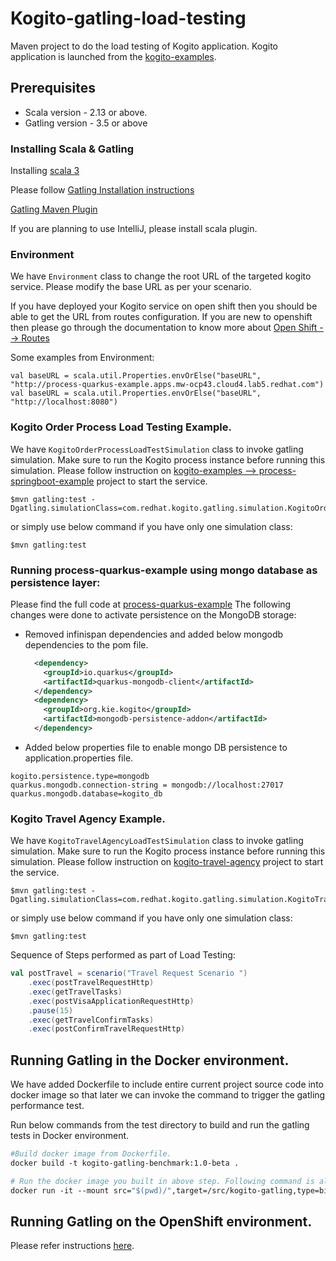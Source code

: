 Kogito-gatling-load-testing
=========================
Maven project to do the load testing of Kogito application. Kogito application is launched from the [kogito-examples](https://github.com/kiegroup/kogito-examples). 

## Prerequisites
* Scala version - 2.13 or above.
* Gatling version - 3.5 or above

### Installing Scala & Gatling
Installing [scala 3](https://www.scala-lang.org/download/scala3.html)

Please follow [Gatling Installation instructions](https://gatling.io/docs/gatling/tutorials/installation/)

[Gatling Maven Plugin](https://gatling.io/docs/gatling/reference/current/extensions/maven_plugin/)

If you are planning to use IntelliJ, please install scala plugin.

### Environment

We have `Environment` class to change the root URL of the targeted kogito service. Please modify the base URL as per your scenario.

If you have deployed your Kogito service on open shift then you should be able to get the URL from routes configuration. If you are new to openshift then please go through the documentation to know more about [Open Shift --> Routes](https://docs.openshift.com/dedicated/3/getting_started/access_your_services.html)

Some examples from Environment:

```
val baseURL = scala.util.Properties.envOrElse("baseURL", "http://process-quarkus-example.apps.mw-ocp43.cloud4.lab5.redhat.com")
val baseURL = scala.util.Properties.envOrElse("baseURL", "http://localhost:8080")
```

### Kogito Order Process Load Testing Example.

We have `KogitoOrderProcessLoadTestSimulation` class to invoke gatling simulation. Make sure to run the Kogito process instance before running this simulation. Please follow instruction on [kogito-examples --> process-springboot-example](https://github.com/kiegroup/kogito-examples/tree/stable/process-springboot-example) project to start the service.

    $mvn gatling:test -Dgatling.simulationClass=com.redhat.kogito.gatling.simulation.KogitoOrderProcessLoadTestSimulation

or simply use below command if you have only one simulation class:

    $mvn gatling:test

### Running process-quarkus-example using mongo database as persistence layer:

Please find the full code at [process-quarkus-example](../process-quarkus-example)
The following changes were done to activate persistence on the MongoDB storage:
* Removed infinispan dependencies and added below mongodb dependencies to the pom file.
  ```xml
    <dependency>
      <groupId>io.quarkus</groupId>
      <artifactId>quarkus-mongodb-client</artifactId>
    </dependency>
    <dependency>
      <groupId>org.kie.kogito</groupId>
      <artifactId>mongodb-persistence-addon</artifactId>
    </dependency>
  ```
* Added below properties file to enable mongo DB persistence to application.properties file.
```properties
kogito.persistence.type=mongodb
quarkus.mongodb.connection-string = mongodb://localhost:27017
quarkus.mongodb.database=kogito_db
```

### Kogito Travel Agency Example.

We have `KogitoTravelAgencyLoadTestSimulation` class to invoke gatling simulation. Make sure to run the Kogito process instance before running this simulation. Please follow instruction on [kogito-travel-agency](https://github.com/kiegroup/kogito-examples/tree/stable/kogito-travel-agency) project to start the service.

    $mvn gatling:test -Dgatling.simulationClass=com.redhat.kogito.gatling.simulation.KogitoTravelAgencyLoadTestSimulation

or simply use below command if you have only one simulation class:

    $mvn gatling:test


Sequence of Steps performed as part of Load Testing:

```scala
val postTravel = scenario("Travel Request Scenario ")
    .exec(postTravelRequestHttp)
    .exec(getTravelTasks)
    .exec(postVisaApplicationRequestHttp)
    .pause(15)
    .exec(getTravelConfirmTasks)
    .exec(postConfirmTravelRequestHttp)
```

## Running Gatling in the Docker environment.

We have added Dockerfile to include entire current project source code into docker image so that later we can invoke the command to trigger the gatling performance test.

Run below commands from the test directory to build and run the gatling tests in Docker environment.  

```dockerfile
#Build docker image from Dockerfile.
docker build -t kogito-gatling-benchmark:1.0-beta .

# Run the docker image you built in above step. Following command is also mounting the working directory on docker image so that we can access the gatling reports later.
docker run -it --mount src="$(pwd)/",target=/src/kogito-gatling,type=bind kogito-gatling-benchmark:1.0-beta
```

## Running Gatling on the OpenShift environment.

Please refer instructions [here](open-shift).
